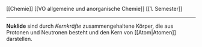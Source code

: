 [[Chemie]] [[VO allgemeine und anorganische Chemie]] [[1. Semester]]

---

**Nuklide** sind durch *Kernkräfte* zusammengehaltene Körper, die aus Protonen und Neutronen besteht und den Kern von [[Atom|Atomen]] darstellen.